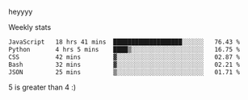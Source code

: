 heyyyy

Weekly stats
<!--START_SECTION:waka-->

```txt
JavaScript   18 hrs 41 mins  ███████████████████░░░░░░   76.43 %
Python       4 hrs 5 mins    ████▒░░░░░░░░░░░░░░░░░░░░   16.75 %
CSS          42 mins         ▓░░░░░░░░░░░░░░░░░░░░░░░░   02.87 %
Bash         32 mins         ▓░░░░░░░░░░░░░░░░░░░░░░░░   02.21 %
JSON         25 mins         ▒░░░░░░░░░░░░░░░░░░░░░░░░   01.71 %
```

<!--END_SECTION:waka-->
5 is greater than 4 :)
